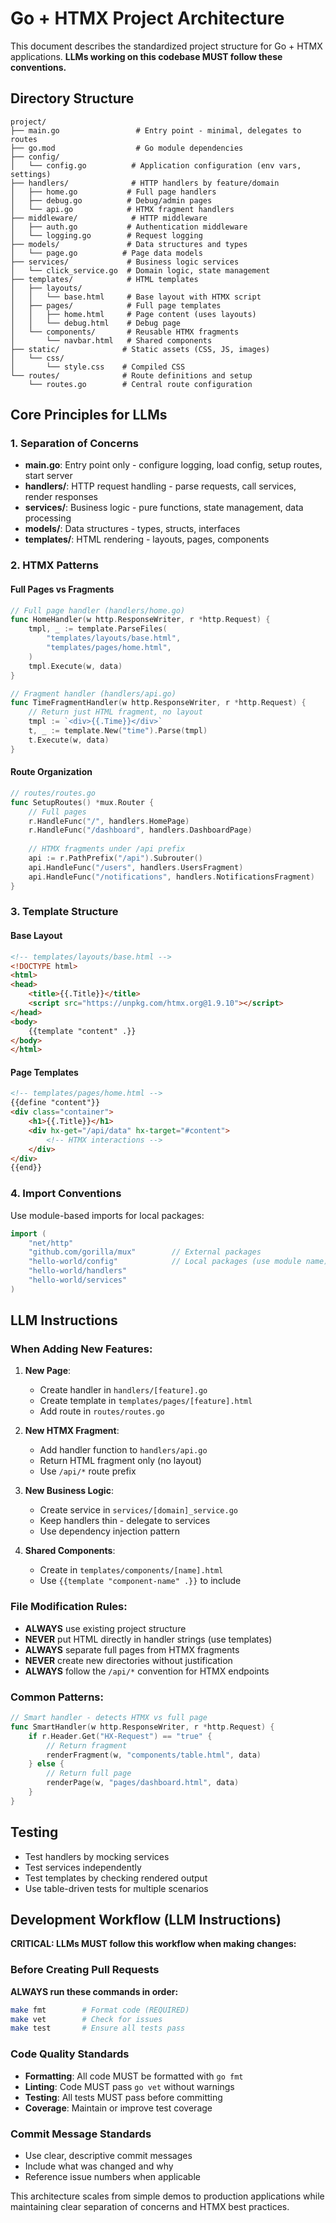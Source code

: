 # Go + HTMX Project Architecture

This document describes the standardized project structure for Go + HTMX applications. **LLMs working on this codebase MUST follow these conventions.**

## Directory Structure

```
project/
├── main.go                 # Entry point - minimal, delegates to routes
├── go.mod                  # Go module dependencies
├── config/
│   └── config.go          # Application configuration (env vars, settings)
├── handlers/              # HTTP handlers by feature/domain
│   ├── home.go           # Full page handlers
│   ├── debug.go          # Debug/admin pages
│   └── api.go            # HTMX fragment handlers
├── middleware/            # HTTP middleware
│   ├── auth.go           # Authentication middleware
│   └── logging.go        # Request logging
├── models/               # Data structures and types
│   └── page.go          # Page data models
├── services/             # Business logic services
│   └── click_service.go  # Domain logic, state management
├── templates/            # HTML templates
│   ├── layouts/
│   │   └── base.html     # Base layout with HTMX script
│   ├── pages/            # Full page templates
│   │   ├── home.html     # Page content (uses layouts)
│   │   └── debug.html    # Debug page
│   └── components/       # Reusable HTMX fragments
│       └── navbar.html   # Shared components
├── static/              # Static assets (CSS, JS, images)
│   └── css/
│       └── style.css    # Compiled CSS
└── routes/              # Route definitions and setup
    └── routes.go        # Central route configuration
```

## Core Principles for LLMs

### 1. **Separation of Concerns**
- **main.go**: Entry point only - configure logging, load config, setup routes, start server
- **handlers/**: HTTP request handling - parse requests, call services, render responses
- **services/**: Business logic - pure functions, state management, data processing
- **models/**: Data structures - types, structs, interfaces
- **templates/**: HTML rendering - layouts, pages, components

### 2. **HTMX Patterns**

#### Full Pages vs Fragments
```go
// Full page handler (handlers/home.go)
func HomeHandler(w http.ResponseWriter, r *http.Request) {
    tmpl, _ := template.ParseFiles(
        "templates/layouts/base.html",
        "templates/pages/home.html",
    )
    tmpl.Execute(w, data)
}

// Fragment handler (handlers/api.go)
func TimeFragmentHandler(w http.ResponseWriter, r *http.Request) {
    // Return just HTML fragment, no layout
    tmpl := `<div>{{.Time}}</div>`
    t, _ := template.New("time").Parse(tmpl)
    t.Execute(w, data)
}
```

#### Route Organization
```go
// routes/routes.go
func SetupRoutes() *mux.Router {
    // Full pages
    r.HandleFunc("/", handlers.HomePage)
    r.HandleFunc("/dashboard", handlers.DashboardPage)
    
    // HTMX fragments under /api prefix
    api := r.PathPrefix("/api").Subrouter()
    api.HandleFunc("/users", handlers.UsersFragment)
    api.HandleFunc("/notifications", handlers.NotificationsFragment)
}
```

### 3. **Template Structure**

#### Base Layout
```html
<!-- templates/layouts/base.html -->
<!DOCTYPE html>
<html>
<head>
    <title>{{.Title}}</title>
    <script src="https://unpkg.com/htmx.org@1.9.10"></script>
</head>
<body>
    {{template "content" .}}
</body>
</html>
```

#### Page Templates
```html
<!-- templates/pages/home.html -->
{{define "content"}}
<div class="container">
    <h1>{{.Title}}</h1>
    <div hx-get="/api/data" hx-target="#content">
        <!-- HTMX interactions -->
    </div>
</div>
{{end}}
```

### 4. **Import Conventions**

Use module-based imports for local packages:
```go
import (
    "net/http"
    "github.com/gorilla/mux"        // External packages
    "hello-world/config"            // Local packages (use module name)
    "hello-world/handlers"
    "hello-world/services"
)
```

## LLM Instructions

### When Adding New Features:

1. **New Page**: 
   - Create handler in `handlers/[feature].go`
   - Create template in `templates/pages/[feature].html`
   - Add route in `routes/routes.go`

2. **New HTMX Fragment**:
   - Add handler function to `handlers/api.go`
   - Return HTML fragment only (no layout)
   - Use `/api/*` route prefix

3. **New Business Logic**:
   - Create service in `services/[domain]_service.go`
   - Keep handlers thin - delegate to services
   - Use dependency injection pattern

4. **Shared Components**:
   - Create in `templates/components/[name].html`
   - Use `{{template "component-name" .}}` to include

### File Modification Rules:

- **ALWAYS** use existing project structure
- **NEVER** put HTML directly in handler strings (use templates)
- **ALWAYS** separate full pages from HTMX fragments
- **NEVER** create new directories without justification
- **ALWAYS** follow the `/api/*` convention for HTMX endpoints

### Common Patterns:

```go
// Smart handler - detects HTMX vs full page
func SmartHandler(w http.ResponseWriter, r *http.Request) {
    if r.Header.Get("HX-Request") == "true" {
        // Return fragment
        renderFragment(w, "components/table.html", data)
    } else {
        // Return full page
        renderPage(w, "pages/dashboard.html", data)
    }
}
```

## Testing

- Test handlers by mocking services
- Test services independently 
- Test templates by checking rendered output
- Use table-driven tests for multiple scenarios

## Development Workflow (LLM Instructions)

**CRITICAL: LLMs MUST follow this workflow when making changes:**

### Before Creating Pull Requests
**ALWAYS run these commands in order:**
```bash
make fmt        # Format code (REQUIRED)
make vet        # Check for issues
make test       # Ensure all tests pass
```

### Code Quality Standards
- **Formatting**: All code MUST be formatted with `go fmt`
- **Linting**: Code MUST pass `go vet` without warnings
- **Testing**: All tests MUST pass before committing
- **Coverage**: Maintain or improve test coverage

### Commit Message Standards
- Use clear, descriptive commit messages
- Include what was changed and why
- Reference issue numbers when applicable

This architecture scales from simple demos to production applications while maintaining clear separation of concerns and HTMX best practices.